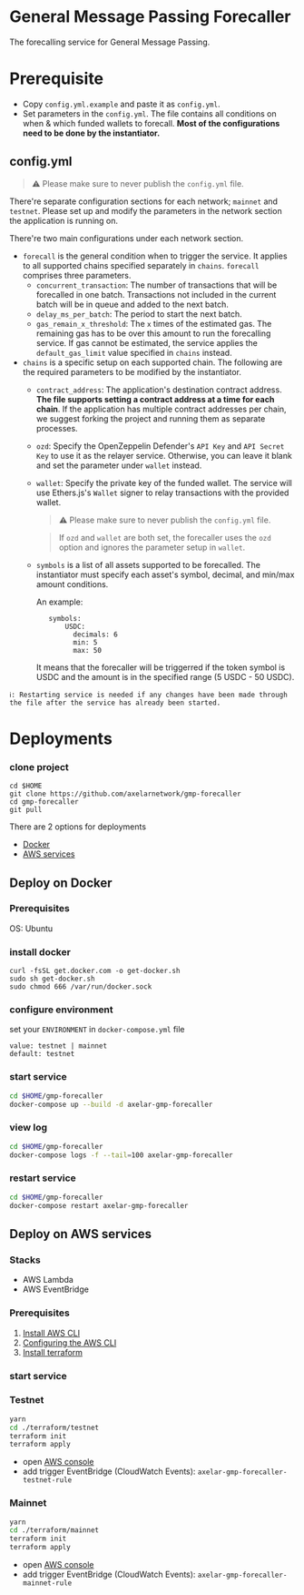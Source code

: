 # General Message Passing Forecaller
The forecalling service for General Message Passing.

# Prerequisite
- Copy `config.yml.example` and paste it as `config.yml`. 
- Set parameters in the `config.yml`. The file contains all conditions on when & which funded wallets to forecall. **Most of the configurations need to be done by the instantiator.**

## config.yml

> :warning: Please make sure to never publish the `config.yml` file.

There're separate configuration sections for each network; `mainnet` and `testnet`. Please set up and modify the parameters in the network section the application is running on. 

There're two main configurations under each network section.
- `forecall` is the general condition when to trigger the service. It applies to all supported chains specified separately in `chains`. `forecall` comprises three parameters.
    - `concurrent_transaction`: The number of transactions that will be forecalled in one batch. Transactions not included in the current batch will be in queue and added to the next batch.
    - `delay_ms_per_batch`: The period to start the next batch. 
    - `gas_remain_x_threshold`: The `x` times of the estimated gas. The remaining gas has to be over this amount to run the forecalling service. If gas cannot be estimated, the service applies the `default_gas_limit` value specified in `chains` instead. 
- `chains` is a specific setup on each supported chain. The following are the required parameters to be modified by the instantiator. 
    - `contract_address`: The application's destination contract address. __The file supports setting a contract address at a time for each chain__. If the application has multiple contract addresses per chain, we suggest forking the project and running them as separate processes.

   - `ozd`: Specify the OpenZeppelin Defender's `API Key` and `API Secret Key` to use it as the relayer service. Otherwise, you can leave it blank and set the parameter under `wallet` instead.
   - `wallet`: Specify the private key of the funded wallet. The service will use Ethers.js's `Wallet` signer to relay transactions with the provided wallet.
        
        > :warning: Please make sure to never publish the `config.yml` file.
      
        > If `ozd` and `wallet` are both set, the forecaller uses the `ozd` option and ignores the parameter setup in `wallet`.

  - `symbols` is a list of all assets supported to be forecalled. The instantiator must specify each asset's symbol, decimal, and min/max amount conditions. 

     An example:
     ```
        symbols:
            USDC:
              decimals: 6
              min: 5
              max: 50
     ``` 
     It means that the forecaller will be triggerred if the token symbol is USDC and the amount is in the specified range (5 USDC - 50 USDC).

``` 
ℹ️: Restarting service is needed if any changes have been made through the file after the service has already been started.
```

# Deployments
### clone project
```
cd $HOME
git clone https://github.com/axelarnetwork/gmp-forecaller
cd gmp-forecaller
git pull
```
There are 2 options for deployments
- [Docker](#deploy-on-docker)
- [AWS services](#deploy-on-aws-services)

## Deploy on Docker
### Prerequisites
OS: Ubuntu

### install docker
```
curl -fsSL get.docker.com -o get-docker.sh
sudo sh get-docker.sh
sudo chmod 666 /var/run/docker.sock
```

### configure environment
set your `ENVIRONMENT` in `docker-compose.yml` file
```
value: testnet | mainnet
default: testnet
```

### start service
```bash
cd $HOME/gmp-forecaller
docker-compose up --build -d axelar-gmp-forecaller
```
### view log
```bash
cd $HOME/gmp-forecaller
docker-compose logs -f --tail=100 axelar-gmp-forecaller
```
### restart service
```bash
cd $HOME/gmp-forecaller
docker-compose restart axelar-gmp-forecaller
```

## Deploy on AWS services
### Stacks
- AWS Lambda
- AWS EventBridge

### Prerequisites
1. [Install AWS CLI](https://docs.aws.amazon.com/cli/latest/userguide/getting-started-prereqs.html)
2. [Configuring the AWS CLI](https://docs.aws.amazon.com/cli/latest/userguide/cli-chap-configure.html)
3. [Install terraform](https://learn.hashicorp.com/tutorials/terraform/install-cli)

### start service
### Testnet
```bash
yarn
cd ./terraform/testnet
terraform init
terraform apply
```
- open [AWS console](https://console.aws.amazon.com/lambda/home#/functions/axelar-gmp-forecaller-testnet?tab=configure)
- add trigger EventBridge (CloudWatch Events): `axelar-gmp-forecaller-testnet-rule`

### Mainnet
```bash
yarn
cd ./terraform/mainnet
terraform init
terraform apply
```
- open [AWS console](https://console.aws.amazon.com/lambda/home#/functions/axelar-gmp-forecaller-mainnet?tab=configure)
- add trigger EventBridge (CloudWatch Events): `axelar-gmp-forecaller-mainnet-rule`
